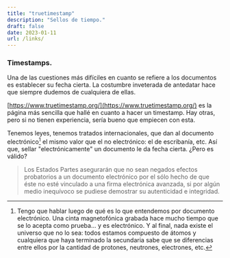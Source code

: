```yaml
---
title: "truetimestamp"
description: "Sellos de tiempo."
draft: false
date: 2023-01-11
url: /links/
---
```


### Timestamps.

Una de las cuestiones más difíciles en cuanto se refiere a los documentos es establecer su fecha cierta. La costumbre inveterada de antedatar hace que siempre dudemos de cualquiera de ellas.

[https://www.truetimestamp.org/](https://www.truetimestamp.org/) es la página más sencilla que hallé en cuanto a hacer un timestamp. Hay otras, pero si no tienen experiencia, sería bueno que empiecen con esta.

Tenemos leyes, tenemos tratados internacionales, que dan al documento electrónico[^1] el mismo valor que el no electrónico: el de escribanía, etc. Así que, sellar "electrónicamente" un documento le da fecha cierta. ¿Pero es válido?

> Los Estados Partes asegurarán que no sean negados efectos probatorios a un
documento electrónico por el sólo hecho de que éste no esté vinculado a una
firma electrónica avanzada, si por algún medio inequívoco se pudiese
demostrar su autenticidad e integridad.


[^1]: Tengo que hablar luego de qué es lo que entendemos por documento electrónico. Una cinta magnetofónica grabada hace mucho tiempo que se lo acepta como prueba... y es electrónico. Y al final, nada existe el universo que no lo sea: todos estamos compuesto de átomos y cualquiera que haya terminado la secundaria sabe que se diferencias entre ellos por la cantidad de protones, neutrones, electrones, etc.